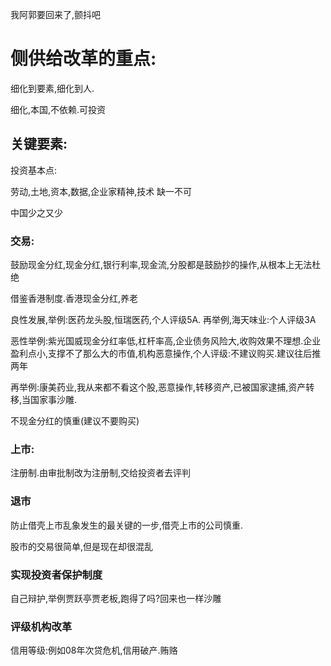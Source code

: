 我阿郭要回来了,颤抖吧

# 侧供给改革的重点:

细化到要素,细化到人.

细化,本国,不依赖.可投资

## 关键要素:

投资基本点:

劳动,土地,资本,数据,企业家精神,技术    缺一不可

中国少之又少

### 交易:

鼓励现金分红,现金分红,银行利率,现金流,分股都是鼓励抄的操作,从根本上无法杜绝

借鉴香港制度.香港现金分红,养老

良性发展,举例:医药龙头股,恒瑞医药,个人评级5A.  再举例,海天味业:个人评级3A

恶性举例:紫光国威现金分红率低,杠杆率高,企业债务风险大,收购效果不理想.企业盈利点小,支撑不了那么大的市值,机构恶意操作,个人评级:不建议购买.建议往后推两年

再举例:康美药业,我从来都不看这个股,恶意操作,转移资产,已被国家逮捕,资产转移,当国家事沙雕.

不现金分红的慎重(建议不要购买)

### 上市:

注册制.由审批制改为注册制,交给投资者去评判

### 退市

防止借壳上市乱象发生的最关键的一步,借壳上市的公司慎重.

股市的交易很简单,但是现在却很混乱

### 实现投资者保护制度

自己辩护,举例贾跃亭贾老板,跑得了吗?回来也一样沙雕

### 评级机构改革

信用等级:例如08年次贷危机,信用破产.贿赂